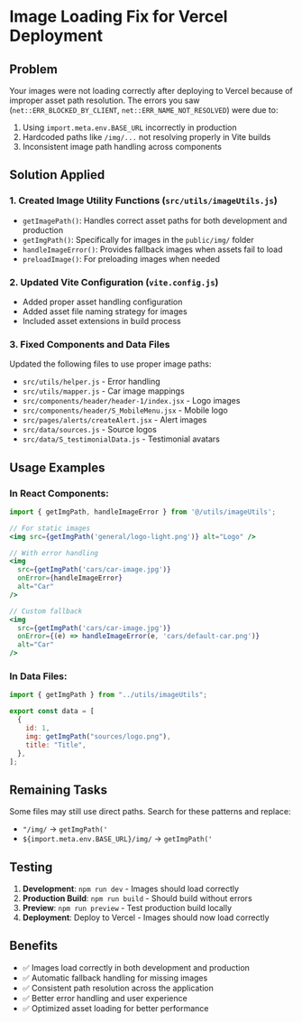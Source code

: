 # Image Loading Fix for Vercel Deployment

## Problem

Your images were not loading correctly after deploying to Vercel because of improper asset path resolution. The errors you saw (`net::ERR_BLOCKED_BY_CLIENT`, `net::ERR_NAME_NOT_RESOLVED`) were due to:

1. Using `import.meta.env.BASE_URL` incorrectly in production
2. Hardcoded paths like `/img/...` not resolving properly in Vite builds
3. Inconsistent image path handling across components

## Solution Applied

### 1. Created Image Utility Functions (`src/utils/imageUtils.js`)

- `getImagePath()`: Handles correct asset paths for both development and production
- `getImgPath()`: Specifically for images in the `public/img/` folder
- `handleImageError()`: Provides fallback images when assets fail to load
- `preloadImage()`: For preloading images when needed

### 2. Updated Vite Configuration (`vite.config.js`)

- Added proper asset handling configuration
- Added asset file naming strategy for images
- Included asset extensions in build process

### 3. Fixed Components and Data Files

Updated the following files to use proper image paths:

- `src/utils/helper.js` - Error handling
- `src/utils/mapper.js` - Car image mappings
- `src/components/header/header-1/index.jsx` - Logo images
- `src/components/header/S_MobileMenu.jsx` - Mobile logo
- `src/pages/alerts/createAlert.jsx` - Alert images
- `src/data/sources.js` - Source logos
- `src/data/S_testimonialData.js` - Testimonial avatars

## Usage Examples

### In React Components:

```jsx
import { getImgPath, handleImageError } from '@/utils/imageUtils';

// For static images
<img src={getImgPath('general/logo-light.png')} alt="Logo" />

// With error handling
<img
  src={getImgPath('cars/car-image.jpg')}
  onError={handleImageError}
  alt="Car"
/>

// Custom fallback
<img
  src={getImgPath('cars/car-image.jpg')}
  onError={(e) => handleImageError(e, 'cars/default-car.png')}
  alt="Car"
/>
```

### In Data Files:

```javascript
import { getImgPath } from "../utils/imageUtils";

export const data = [
  {
    id: 1,
    img: getImgPath("sources/logo.png"),
    title: "Title",
  },
];
```

## Remaining Tasks

Some files may still use direct paths. Search for these patterns and replace:

- `"/img/` → `getImgPath('`
- `${import.meta.env.BASE_URL}/img/` → `getImgPath('`

## Testing

1. **Development**: `npm run dev` - Images should load correctly
2. **Production Build**: `npm run build` - Should build without errors
3. **Preview**: `npm run preview` - Test production build locally
4. **Deployment**: Deploy to Vercel - Images should now load correctly

## Benefits

- ✅ Images load correctly in both development and production
- ✅ Automatic fallback handling for missing images
- ✅ Consistent path resolution across the application
- ✅ Better error handling and user experience
- ✅ Optimized asset loading for better performance
